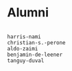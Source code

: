 # Alumni

```{toctree}

harris-nami
christian-s.-perone
aldo-zaimi
benjamin-de-leener
tanguy-duval
```

